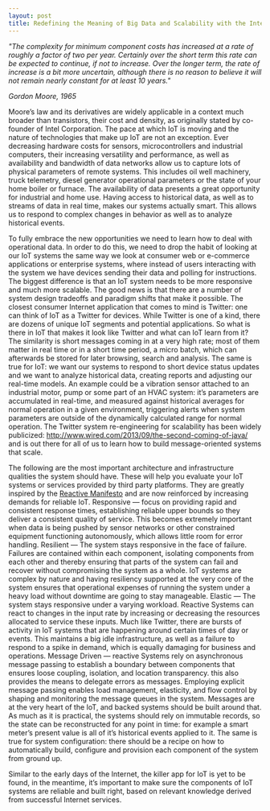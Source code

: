 ```yaml
---
layout: post
title: Redefining the Meaning of Big Data and Scalability with the Internet of Things
---
```

*"The complexity for minimum component costs has increased at a rate of roughly a factor of two per year. Certainly over the short term this rate can be expected to continue, if not to increase. Over the longer term, the rate of increase is a bit more uncertain, although there is no reason to believe it will not remain nearly constant for at least 10 years."*
 
*Gordon Moore, 1965*


Moore’s law and its derivatives are widely applicable in a context much broader than transistors, their cost and density, as originally stated by co-founder of Intel Corporation. The pace at which IoT is moving and the nature of technologies that make up IoT are not an exception. Ever decreasing hardware costs for sensors, microcontrollers and industrial computers, their increasing versatility and performance, as well as availability and bandwidth of data networks allow us to capture lots of physical parameters of remote systems. This includes oil well machinery, truck telemetry, diesel generator operational parameters or the state of your home boiler or furnace. The availability of data presents a great opportunity for industrial and home use. Having access to historical data, as well as to  streams of data in real time, makes our systems actually smart. This allows us to respond to complex changes in behavior as well as to analyze historical events.
 
To fully embrace the new opportunities we need to learn how to deal with operational data. In order to do this, we need to drop the habit of looking at our IoT systems the same way we look at consumer web or e-commerce applications or enterprise systems, where instead of users interacting with the system we have devices sending their data and polling for instructions. The biggest difference is that an IoT system needs to be more responsive and much more scalable. The good news is that there are a number of system design tradeoffs and paradigm shifts that make it possible. The closest consumer Internet application that comes to mind is Twitter: one can think of IoT as a Twitter for devices. While Twitter is one of a kind, there are dozens of unique IoT segments and potential applications. So what is there in IoT that makes it look like Twitter and what can IoT learn from it? The similarity is short messages coming in at a very high rate; most of them matter in real time or in a short time period, a micro batch, which can afterwards be stored for later browsing, search and analysis. The same is true for IoT: we want our systems to respond to short device status updates and we want to analyze historical data, creating reports and adjusting our real-time models. An example could be a vibration sensor attached to an industrial motor, pump or some part of an HVAC system: it’s parameters are accumulated in real-time, and measured against historical averages for normal operation in a given environment, triggering alerts when system parameters are outside of the dynamically calculated range for normal operation. The Twitter system re-engineering for scalability has been widely publicized: http://www.wired.com/2013/09/the-second-coming-of-java/ and is out there for all of us to learn how to build message-oriented systems that scale.
 
The following are the most important architecture and infrastructure qualities the system should have. These will help you evaluate your IoT systems or services provided by third party platforms. They are greatly inspired by the [Reactive Manifesto](http://www.reactivemanifesto.org) and are now reinforced by increasing demands for reliable IoT.
Responsive — focus on providing rapid and consistent response times, establishing reliable upper bounds so they deliver a consistent quality of service. This becomes extremely important when data is being pushed by sensor networks or other constrained equipment functioning autonomously, which allows little room for error handling.
Resilient — The system stays responsive in the face of failure. Failures are contained within each component, isolating components from each other and thereby ensuring that parts of the system can fail and recover without compromising the system as a whole. IoT systems are complex by nature and having resiliency supported at the very core of the system ensures that operational expenses of running the system under a heavy load without downtime are going to stay manageable.
Elastic — The system stays responsive under a varying workload. Reactive Systems can react to changes in the input rate by increasing or decreasing the resources allocated to service these inputs. Much like Twitter, there are bursts of activity in IoT systems that are happening around certain times of day or events. This maintains a big idle infrastructure, as well as a failure to respond to a spike in demand, which is equally damaging for business and operations.
Message Driven — reactive Systems rely on asynchronous message passing to establish a boundary between components that ensures loose coupling, isolation, and location transparency. this also provides the means to delegate errors as messages. Employing explicit message passing enables load management, elasticity, and flow control by shaping and monitoring the message queues in the system. Messages are at the very heart of the IoT, and backed systems should be built around that. As much as it is practical, the systems should rely on immutable records, so the state can be reconstructed for any point in time: for example a smart meter’s present value is all of it’s historical events applied to it. The same is true for system configuration: there should be a recipe on how to automatically build, configure and provision each component of the system from ground up.
 
Similar to the early days of the Internet, the killer app for IoT is yet to be found, in the meantime, it’s important to make sure the components of IoT systems are reliable and built right, based on  relevant knowledge derived from successful Internet services.

